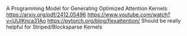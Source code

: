 A Programming Model for Generating Optimized Attention Kernels
https://arxiv.org/pdf/2412.05496
https://www.youtube.com/watch?v=UUIKnca31Ao
https://pytorch.org/blog/flexattention/
Should be really helpful for Striped/Blocksparse Kernels